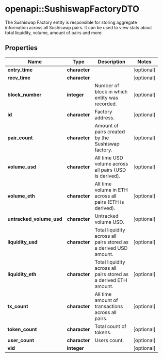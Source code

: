 # openapi::SushiswapFactoryDTO

The Sushiswap Factory entity is responsible for storing aggregate information across all Sushiswap pairs. It can be used to view stats about total liquidity, volume, amount of pairs and more.

## Properties
Name | Type | Description | Notes
------------ | ------------- | ------------- | -------------
**entry_time** | **character** |  | [optional] 
**recv_time** | **character** |  | [optional] 
**block_number** | **integer** | Number of block in which entity was recorded. | [optional] 
**id** | **character** | Factory address. | [optional] 
**pair_count** | **character** | Amount of pairs created by the Sushiswap factory. | [optional] 
**volume_usd** | **character** | All time USD volume across all pairs (USD is derived). | [optional] 
**volume_eth** | **character** | All time volume in ETH across all pairs (ETH is derived). | [optional] 
**untracked_volume_usd** | **character** | Untracked volume USD. | [optional] 
**liquidity_usd** | **character** | Total liquidity across all pairs stored as a derived USD amount. | [optional] 
**liquidity_eth** | **character** | Total liquidity across all pairs stored as a derived ETH amount. | [optional] 
**tx_count** | **character** | All time amount of transactions across all pairs. | [optional] 
**token_count** | **character** | Total count of tokens. | [optional] 
**user_count** | **character** | Users count. | [optional] 
**vid** | **integer** |  | [optional] 


